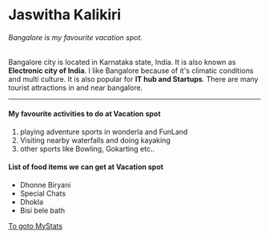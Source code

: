
# Jaswitha Kalikiri
###### Bangalore is my favourite vacation spot.
Bangalore city is located in Karnataka state, India. It is also known as **Electronic city of India**.
I like Bangalore because of it's climatic conditions and multi culture. It is also popular for **IT hub and Startups**. There are many tourist attractions in and near bangalore.

---
#### My favourite activities to do at Vacation spot<br>
1. playing adventure sports in wonderla and FunLand
2. Visiting nearby waterfalls and doing kayaking
3. other sports like Bowling, Gokarting etc..

#### List of food items we can get at Vacation spot
- Dhonne Biryani
- Special Chats
- Dhokla
- Bisi bele bath


[To goto MyStats](https://github.com/Jaswitha-20/my2-kalikiri/blob/main/MyStats.md)